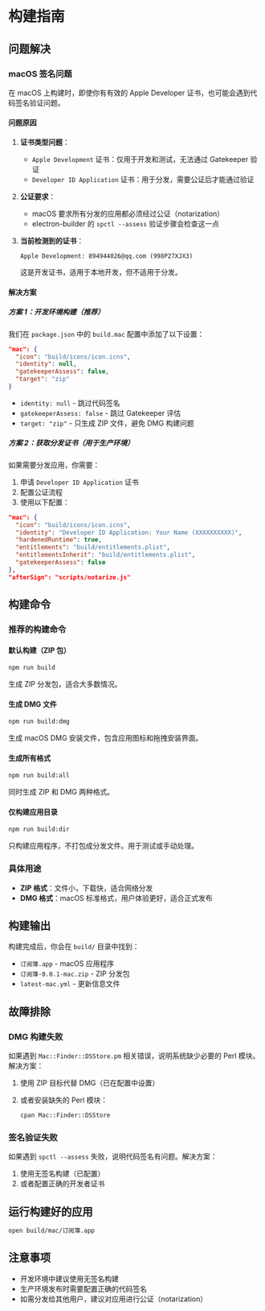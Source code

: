 # 构建指南

## 问题解决

### macOS 签名问题

在 macOS 上构建时，即使你有有效的 Apple Developer 证书，也可能会遇到代码签名验证问题。

#### 问题原因

1. **证书类型问题**：
   - `Apple Development` 证书：仅用于开发和测试，无法通过 Gatekeeper 验证
   - `Developer ID Application` 证书：用于分发，需要公证后才能通过验证

2. **公证要求**：
   - macOS 要求所有分发的应用都必须经过公证（notarization）
   - electron-builder 的 `spctl --assess` 验证步骤会检查这一点

3. **当前检测到的证书**：

   ```text
   Apple Development: 894944026@qq.com (998P27XJX3)
   ```

   这是开发证书，适用于本地开发，但不适用于分发。

#### 解决方案

##### 方案 1：开发环境构建（推荐）

我们在 `package.json` 中的 `build.mac` 配置中添加了以下设置：

```json
"mac": {
  "icon": "build/icons/icon.icns",
  "identity": null,
  "gatekeeperAssess": false,
  "target": "zip"
}
```

- `identity: null` - 跳过代码签名
- `gatekeeperAssess: false` - 跳过 Gatekeeper 评估
- `target: "zip"` - 只生成 ZIP 文件，避免 DMG 构建问题

##### 方案 2：获取分发证书（用于生产环境）

如果需要分发应用，你需要：

1. 申请 `Developer ID Application` 证书
2. 配置公证流程
3. 使用以下配置：

```json
"mac": {
  "icon": "build/icons/icon.icns",
  "identity": "Developer ID Application: Your Name (XXXXXXXXXX)",
  "hardenedRuntime": true,
  "entitlements": "build/entitlements.plist",
  "entitlementsInherit": "build/entitlements.plist",
  "gatekeeperAssess": false
},
"afterSign": "scripts/notarize.js"
```

## 构建命令

### 推荐的构建命令

#### 默认构建（ZIP 包）

```bash
npm run build
```

生成 ZIP 分发包，适合大多数情况。

#### 生成 DMG 文件

```bash
npm run build:dmg
```

生成 macOS DMG 安装文件，包含应用图标和拖拽安装界面。

#### 生成所有格式

```bash
npm run build:all
```

同时生成 ZIP 和 DMG 两种格式。

#### 仅构建应用目录

```bash
npm run build:dir
```

只构建应用程序，不打包成分发文件。用于测试或手动处理。

### 具体用途

- **ZIP 格式**：文件小，下载快，适合网络分发
- **DMG 格式**：macOS 标准格式，用户体验更好，适合正式发布

## 构建输出

构建完成后，你会在 `build/` 目录中找到：

- `订阅簿.app` - macOS 应用程序
- `订阅簿-0.0.1-mac.zip` - ZIP 分发包
- `latest-mac.yml` - 更新信息文件

## 故障排除

### DMG 构建失败

如果遇到 `Mac::Finder::DSStore.pm` 相关错误，说明系统缺少必要的 Perl 模块。解决方案：

1. 使用 ZIP 目标代替 DMG（已在配置中设置）
2. 或者安装缺失的 Perl 模块：

   ```bash
   cpan Mac::Finder::DSStore
   ```

### 签名验证失败

如果遇到 `spctl --assess` 失败，说明代码签名有问题。解决方案：

1. 使用无签名构建（已配置）
2. 或者配置正确的开发者证书

## 运行构建好的应用

```bash
open build/mac/订阅簿.app
```

## 注意事项

- 开发环境中建议使用无签名构建
- 生产环境发布时需要配置正确的代码签名
- 如需分发给其他用户，建议对应用进行公证（notarization）
